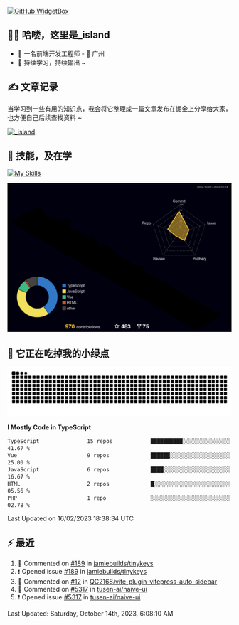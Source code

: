 [![GitHub WidgetBox](https://github-widgetbox.vercel.app/api/profile?username=qc2168&data=followers,repositories,stars,commits)](https://github.com/qc2168/github-widgetbox)

## 🙋‍♂️ 哈喽，这里是_island

- 👦 一名前端开发工程师 - 📍 广州
- 🚀 持续学习，持续输出 ~

## ✍️ 文章记录
当学习到一些有用的知识点，我会将它整理成一篇文章发布在掘金上分享给大家，也方便自己后续查找资料 ~

[![_island](https://lf3-cdn-tos.bytescm.com/obj/static/xitu_juejin_web/e08da34488b114bd4c665ba2fa520a31.svg)
](https://juejin.cn/user/2858385965322935/posts)

## 🚀 技能，及在学

[![My Skills](https://skillicons.dev/icons?i=vite,tailwind,vue,react,electron,webpack,nodejs,php,wasm,python)](https://github.com/qc2168)


![rainbow gif](https://raw.githubusercontent.com/QC2168/QC2168/main/profile-3d-contrib/profile-night-rainbow.svg)




## 🐍 它正在吃掉我的小绿点

![snake gif](https://raw.githubusercontent.com/QC2168/QC2168/77e198e28fb66a14643e4e58f5b713c0cc565cfd/github-contribution-grid-snake-dark.svg)

<!--START_SECTION:waka-->
**I Mostly Code in TypeScript** 

```text
TypeScript               15 repos            ██████████░░░░░░░░░░░░░░░   41.67 % 
Vue                      9 repos             ██████░░░░░░░░░░░░░░░░░░░   25.00 % 
JavaScript               6 repos             ████░░░░░░░░░░░░░░░░░░░░░   16.67 % 
HTML                     2 repos             █░░░░░░░░░░░░░░░░░░░░░░░░   05.56 % 
PHP                      1 repo              ░░░░░░░░░░░░░░░░░░░░░░░░░   02.78 % 

```



 Last Updated on 16/02/2023 18:38:34 UTC
<!--END_SECTION:waka-->


## ⚡ 最近
<!--RECENT_ACTIVITY:start-->
1. 💬 Commented on [#189](https://github.com/jamiebuilds/tinykeys/issues/189#issuecomment-1761351088) in [jamiebuilds/tinykeys](https://github.com/jamiebuilds/tinykeys)<br>
2. ❗️ Opened issue [#189](https://github.com/jamiebuilds/tinykeys/issues/189) in [jamiebuilds/tinykeys](https://github.com/jamiebuilds/tinykeys)<br>
3. 💬 Commented on [#12](https://github.com/QC2168/vite-plugin-vitepress-auto-sidebar/issues/12#issuecomment-1761030432) in [QC2168/vite-plugin-vitepress-auto-sidebar](https://github.com/QC2168/vite-plugin-vitepress-auto-sidebar)<br>
4. 💬 Commented on [#5317](https://github.com/tusen-ai/naive-ui/issues/5317#issuecomment-1761012174) in [tusen-ai/naive-ui](https://github.com/tusen-ai/naive-ui)<br>
5. ❗️ Opened issue [#5317](https://github.com/tusen-ai/naive-ui/issues/5317) in [tusen-ai/naive-ui](https://github.com/tusen-ai/naive-ui)<br>
<!--RECENT_ACTIVITY:end-->

<!--RECENT_ACTIVITY:last_update-->
Last Updated: Saturday, October 14th, 2023, 6:08:10 AM
<!--RECENT_ACTIVITY:last_update_end-->